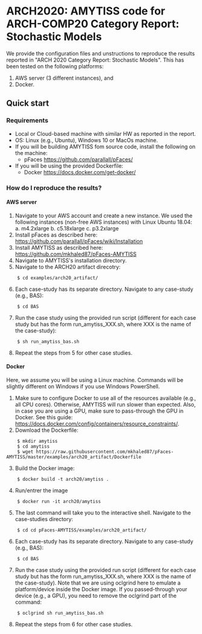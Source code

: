 # ARCH2020: AMYTISS code for ARCH-COMP20 Category Report: Stochastic Models

We provide the configuration files and unstructions to reproduce the results reported in
"ARCH 2020 Category Report: Stochastic Models". This has been tested on the following 
platforms:

1. AWS server (3 different instances), and 
2. Docker. 

## Quick start

### Requirements

- Local or Cloud-based machine with similar HW as reported in the report.
- OS: Linux (e.g., Ubuntu), Windows 10 or MacOs machine.
- If you will be building AMYTISS fom source code, install the following on the machine:
    - pFaces https://github.com/parallall/pFaces/
- If you will be using the provided Dockerfile:
    - Docker https://docs.docker.com/get-docker/

### How do I reproduce the results?

#### AWS server

1. Navigate to your AWS account and create a new instance. We used the following instances (non-free AWS instances) with Linux Ubuntu 18.04:
    a. m4.2xlarge
    b. c5.18xlarge
    c. p3.2xlarge
2. Install pFaces as described here: https://github.com/parallall/pFaces/wiki/Installation
3. Install AMYTISS as described here: https://github.com/mkhaled87/pFaces-AMYTISS
4. Navigate to AMYTISS's installation directory.
5. Navigate to the ARCH20 artifact direcotry:
```
    $ cd examples/arch20_artifact/
```
6. Each case-study has its separate directory. Navigate to any case-study (e.g., BAS):
```
    $ cd BAS
```    
7. Run the case study using the provided run script (different for each case study but has the form run_amytiss_XXX.sh, where XXX is the name of the case-study):
```
    $ sh run_amytiss_bas.sh
```    
8. Repeat the steps from 5 for other case studies.

#### Docker
Here, we assume you will be using a Linux machine. Commands will be slightly different on Windows if you use Windows PowerShell.

1. Make sure to configure Docker to use all of the resources available (e.g., all CPU cores). Otherwise, AMYTISS will run slower than expected. Also, in case you are using a GPU, make sure to pass-through the GPU in Docker. See this guide: https://docs.docker.com/config/containers/resource_constraints/.
2. Download the Dockerfile:
```
    $ mkdir amytiss
    $ cd amytiss
    $ wget https://raw.githubusercontent.com/mkhaled87/pFaces-AMYTISS/master/examples/arch20_artifact/Dockerfile
```    
3. Build the Docker image:
```
    $ docker build -t arch20/amytiss .
```    
4. Run/entrer the image
```
    $ docker run -it arch20/amytiss
```    
5. The last command will take you to the interactive shell. Navigate to the case-studies directory:
```
    $ cd cd pFaces-AMYTISS/examples/arch20_artifact/
```    
6. Each case-study has its separate directory. Navigate to any case-study (e.g., BAS):
```
    $ cd BAS
```
7. Run the case study using the provided run script (different for each case study but has the form run_amytiss_XXX.sh, where XXX is the name of the case-study). Note that we are using oclgrind here to emulate a platform/device inside the Docker image. If you passed-through your device (e.g., a GPU), you need to remove the oclgrind part of the command:
```
    $ oclgrind sh run_amytiss_bas.sh
```    
8. Repeat the steps from 6 for other case studies.
